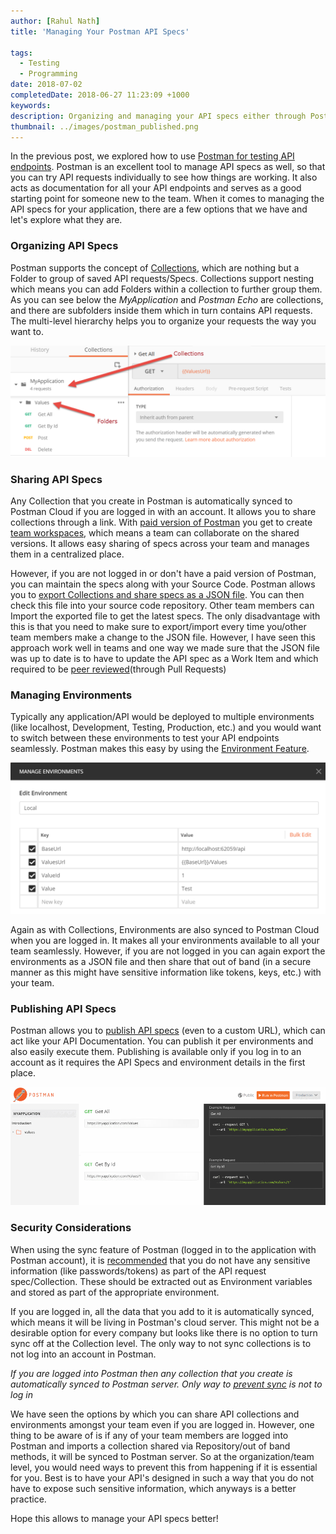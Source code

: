 ```yaml
---
author: [Rahul Nath]
title: 'Managing Your Postman API Specs'
  
tags:
  - Testing
  - Programming
date: 2018-07-02
completedDate: 2018-06-27 11:23:09 +1000
keywords:
description: Organizing and managing your API specs either through Postman Cloud or your Source Control.
thumbnail: ../images/postman_published.png
---
```


In the previous post, we explored how to use [Postman for testing API endpoints](/blog/automated-api-testing-using-postman-collection-runner/). Postman is an excellent tool to manage API specs as well, so that you can try API requests individually to see how things are working. It also acts as documentation for all your API endpoints and serves as a good starting point for someone new to the team. When it comes to managing the API specs for your application, there are a few options that we have and let's explore what they are.

### Organizing API Specs

Postman supports the concept of [Collections](https://www.getpostman.com/docs/v6/postman/collections/creating_collections), which are nothing but a Folder to group of saved API requests/Specs. Collections support nesting which means you can add Folders within a collection to further group them. As you can see below the _MyApplication_ and _Postman Echo_ are collections, and there are subfolders inside them which in turn contains API requests. The multi-level hierarchy helps you to organize your requests the way you want to.

<img src="../images/postman_collections.png" alt="Postman Collections" class ="center">

### Sharing API Specs

Any Collection that you create in Postman is automatically synced to Postman Cloud if you are logged in with an account. It allows you to share collections through a link. With [paid version of Postman](https://www.getpostman.com/pricing) you get to create [team workspaces](https://www.getpostman.com/workspaces), which means a team can collaborate on the shared versions. It allows easy sharing of specs across your team and manages them in a centralized place.

However, if you are not logged in or don't have a paid version of Postman, you can maintain the specs along with your Source Code. Postman allows you to [export Collections and share specs as a JSON file](https://www.getpostman.com/docs/v6/postman/collections/sharing_collections#sharing-as-a-file). You can then check this file into your source code repository. Other team members can Import the exported file to get the latest specs. The only disadvantage with this is that you need to make sure to export/import every time you/other team members make a change to the JSON file. However, I have seen this approach work well in teams and one way we made sure that the JSON file was up to date is to have to update the API spec as a Work Item and which required to be [peer reviewed](https://rahulpnath.com/blog/code-review/)(through Pull Requests)

### Managing Environments

Typically any application/API would be deployed to multiple environments (like localhost, Development, Testing, Production, etc.) and you would want to switch between these environments to test your API endpoints seamlessly. Postman makes this easy by using the [Environment Feature](https://www.getpostman.com/docs/v6/postman/environments_and_globals/manage_environments).

<img src="../images/postman_environment.png" alt="Postman Environment" class="center" />

Again as with Collections, Environments are also synced to Postman Cloud when you are logged in. It makes all your environments available to all your team seamlessly. However, if you are not logged in you can again export the environments as a JSON file and then share that out of band (in a secure manner as this might have sensitive information like tokens, keys, etc.) with your team.

### Publishing API Specs

Postman allows you to [publish API specs](https://www.getpostman.com/docs/v6/postman/api_documentation/publishing_public_docs) (even to a custom URL), which can act like your API Documentation. You can publish it per environments and also easily execute them. Publishing is available only if you log in to an account as it requires the API Specs and environment details in the first place.

<img src="../images/postman_published.png" alt="Postman Published" class="center" />

### Security Considerations

When using the sync feature of Postman (logged in to the application with Postman account), it is [recommended](https://www.getpostman.com/docs/v6/postman_for_publishers/run_button/security) that you do not have any sensitive information (like passwords/tokens) as part of the API request spec/Collection. These should be extracted out as Environment variables and stored as part of the appropriate environment.

If you are logged in, all the data that you add to it is automatically synced, which means it will be living in Postman's cloud server. This might not be a desirable option for every company but looks like there is no option to turn sync off at the Collection level. The only way to not sync collections is to not log into an account in Postman.

<div class="alert alert-warning">
    <i>
    If you are logged into Postman then any collection that you create is automatically synced to Postman server. Only way to <a href="https://support.getpostman.com/hc/en-us/articles/203492852-How-do-I-disable-Sync-">prevent sync</a> is not to log in
    </i>
</div>

We have seen the options by which you can share API collections and environments amongst your team even if you are logged in. However, one thing to be aware of is if any of your team members are logged into Postman and imports a collection shared via Repository/out of band methods, it will be synced to Postman server. So at the organization/team level, you would need ways to prevent this from happening if it is essential for you. Best is to have your API's designed in such a way that you do not have to expose such sensitive information, which anyways is a better practice.

Hope this allows to manage your API specs better!
